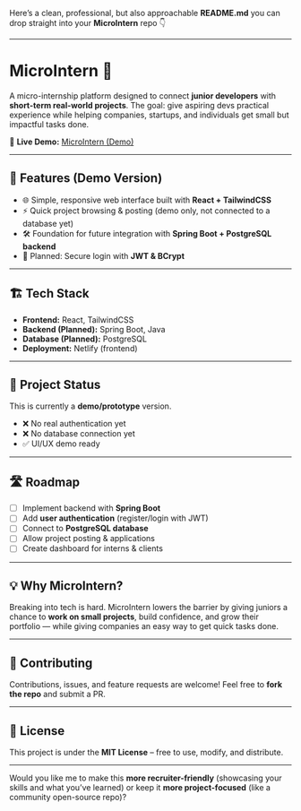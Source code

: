 Here’s a clean, professional, but also approachable **README.md** you can drop straight into your **MicroIntern** repo 👇

---

# MicroIntern 🚀

A micro-internship platform designed to connect **junior developers** with **short-term real-world projects**.
The goal: give aspiring devs practical experience while helping companies, startups, and individuals get small but impactful tasks done.

🔗 **Live Demo:** [MicroIntern (Demo)](https://microinternapp.netlify.app)

---

## 📌 Features (Demo Version)

* 🌐 Simple, responsive web interface built with **React + TailwindCSS**
* ⚡ Quick project browsing & posting (demo only, not connected to a database yet)
* 🛠️ Foundation for future integration with **Spring Boot + PostgreSQL backend**
* 🔑 Planned: Secure login with **JWT & BCrypt**

---

## 🏗️ Tech Stack

* **Frontend:** React, TailwindCSS
* **Backend (Planned):** Spring Boot, Java
* **Database (Planned):** PostgreSQL
* **Deployment:** Netlify (frontend)

---

## 🚧 Project Status

This is currently a **demo/prototype** version.

* ❌ No real authentication yet
* ❌ No database connection yet
* ✅ UI/UX demo ready

---

## 🛣️ Roadmap

* [ ] Implement backend with **Spring Boot**
* [ ] Add **user authentication** (register/login with JWT)
* [ ] Connect to **PostgreSQL database**
* [ ] Allow project posting & applications
* [ ] Create dashboard for interns & clients

---

## 💡 Why MicroIntern?

Breaking into tech is hard. MicroIntern lowers the barrier by giving juniors a chance to **work on small projects**, build confidence, and grow their portfolio — while giving companies an easy way to get quick tasks done.

---

## 🤝 Contributing

Contributions, issues, and feature requests are welcome!
Feel free to **fork the repo** and submit a PR.

---

## 📜 License

This project is under the **MIT License** – free to use, modify, and distribute.

---

Would you like me to make this **more recruiter-friendly** (showcasing your skills and what you’ve learned) or keep it **more project-focused** (like a community open-source repo)?
